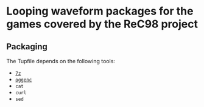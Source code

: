 # Looping waveform packages for the games covered by the ReC98 project

## Packaging

The Tupfile depends on the following tools:

* [`7z`](https://7-zip.org/)
* [`oggenc`](https://rarewares.org/ogg-oggenc.php)
* `cat`
* `curl`
* `sed`
